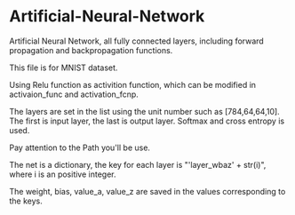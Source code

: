 # Artificial-Neural-Network

Artificial Neural Network, all fully connected layers, including forward propagation and backpropagation functions.

This file is for MNIST dataset.

Using Relu function as activition function, which can be modified in activaion_func and activation_fcnp.

The layers are set in the list using the unit number such as [784,64,64,10]. The first is input layer, the last is output layer. Softmax and cross entropy is used.

Pay attention to the Path you'll be use.

The net is a dictionary, the key for each layer is "'layer_wbaz' + str(i)", where i is an positive integer.

The weight, bias, value_a, value_z are saved in the values corresponding to the keys.

